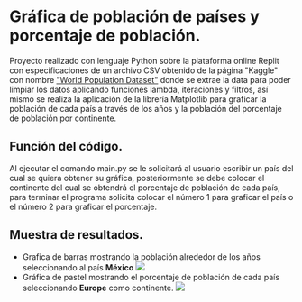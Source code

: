 # Gráfica de población de países y porcentaje de población.

Proyecto realizado con lenguaje Python sobre la plataforma online Replit con especificaciones de un archivo CSV obtenido de la página "Kaggle" con nombre ["World Population Dataset"](https://www.kaggle.com/datasets/iamsouravbanerjee/world-population-dataset) donde se extrae la data para poder limpiar los datos aplicando funciones lambda,  iteraciones  y filtros, así mismo se realiza la aplicación de la librería Matplotlib para graficar la población de cada país a través de los años y la población del porcentaje de población por continente.
## Función del código.
Al ejecutar el comando main.py se le solicitará al usuario escribir un país del cual se quiera obtener su gráfica, posteriormente se debe colocar el continente del cual se obtendrá el porcentaje de población de cada país, para terminar el programa solicita colocar el número 1 para graficar el país o el número 2 para graficar el porcentaje.

## Muestra de resultados.
- Grafica de barras mostrando la población alrededor de los años seleccionando al país **México** 
![](https://i.ibb.co/P9xTHc5/Grafica-pais.png)
- Gráfica de pastel mostrando el porcentaje de población de cada país seleccionando **Europe** como continente.
![](https://i.ibb.co/WVxBpKb/Grafica-2.png)
